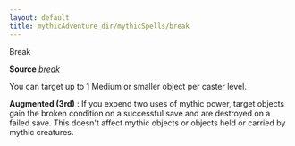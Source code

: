 ```yaml
---
layout: default
title: mythicAdventure_dir/mythicSpells/break
---
```

Break

**Source** [_break_](advance_dir/spells/break#_break-)

You can target up to 1 Medium or smaller object per caster level.

**Augmented (3rd)** : If you expend two uses of mythic power, target objects gain the broken condition on a successful save and are destroyed on a failed save. This doesn't affect mythic objects or objects held or carried by mythic creatures.

